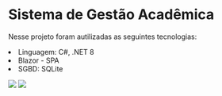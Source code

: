 <h1>Sistema de Gestão Acadêmica</h1>
<p>
  Nesse projeto foram autilizadas as seguintes tecnologias:
  <li>Linguagem: C#, .NET 8</li>
  <li>Blazor - SPA</li>
  <li>SGBD: SQLite</li>
</p>
<img src="https://github.com/darleyleal98/gestao-academica/assets/132721098/a45120df-4211-4fe7-ba36-245396d9492f">
<img src="https://github.com/darleyleal98/gestao-academica/assets/132721098/875846a8-6b84-4400-bfc0-955c084a63b5">
